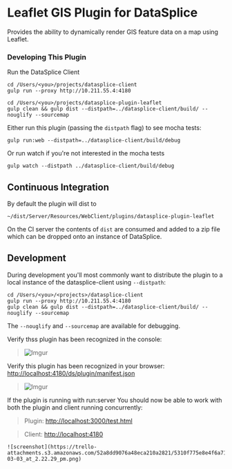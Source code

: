 # Leaflet GIS Plugin for DataSplice

Provides the ability to dynamically render GIS feature data on a map using Leaflet.

### Developing This Plugin

Run the DataSplice Client

    cd /Users/<you>/projects/datasplice-client
    gulp run --proxy http://10.211.55.4:4180

    cd /Users/<you>/projects/datasplice-plugin-leaflet
    gulp clean && gulp dist --distpath=../datasplice-client/build/ --nouglify --sourcemap

Either run this plugin (passing the `distpath` flag) to see mocha tests:

    gulp run:web --distpath=../datasplice-client/build/debug

Or run  watch if you're not interested in the mocha tests

    gulp watch --distpath ../datasplice-client/build/debug


## Continuous Integration

By default the plugin will dist to

    ~/dist/Server/Resources/WebClient/plugins/datasplice-plugin-leaflet

On the CI server the contents of `dist` are consumed and added to a zip file which can be dropped onto an instance of DataSplice.

## Development

During development you'll most commonly want to distribute the plugin to a local instance of the datasplice-client using `--distpath`:


    cd /Users/<you>/<projects>/datasplice-client
    gulp run --proxy http://10.211.55.4:4180
    gulp clean && gulp dist --distpath=../datasplice-client/build/ --nouglify --sourcemap

The `--nouglify` and `--sourcemap` are available for debugging.

Verify thss plugin has been recognized in the console:

> ![Imgur](http://i.imgur.com/YtMEwM9.png)

Verify this plugin has been recognized in your browser: [http://localhost:4180/ds/plugin/manifest.json](http://localhost:4180/ds/plugin/manifest.json)

> ![Imgur](http://i.imgur.com/54F8hjg.png)

If the plugin is running with run:server You should now be able to work with both the plugin and client running concurrently:

> Plugin: [http://localhost:3000/test.html](http://localhost:3000/test.html)

> Client: [http://localhost:4180](http://localhost:4180)

    ![screenshot](https://trello-attachments.s3.amazonaws.com/52a8dd9076a48eca210a2821/5310f775e8e4f6a71afc725a/0e0ca01924d65a22a9c40b10b3177701/upload_2014-03-03_at_2.22.29_pm.png)
